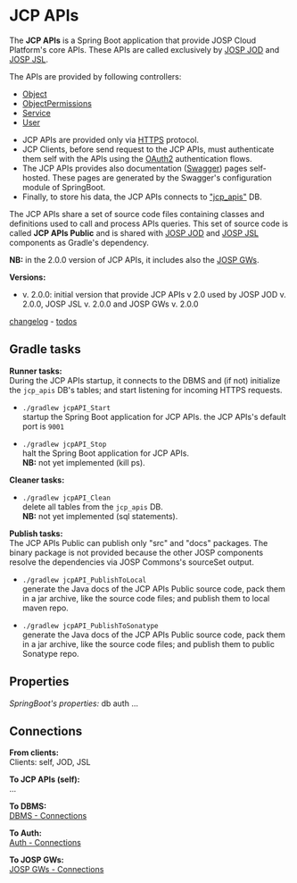 # JCP APIs

The **JCP APIs** is a Spring Boot application that provide JOSP Cloud Platform's
core APIs. These APIs are called exclusively by [JOSP JOD](../jospJOD/README.md)
and [JOSP JSL](../jospJSL/README.md).

The APIs are provided by following controllers:
* [Object](object.md)
* [ObjectPermissions](object_permissions.md)
* [Service](service.md)
* [User](user.md)

- JCP APIs are provided only via [HTTPS](https.md) protocol.
- JCP Clients, before send request to the JCP APIs, must authenticate them self
with the APIs using the [OAuth2](oauth2.md) authentication flows.
- The JCP APIs provides also documentation ([Swagger](swagger.md)) pages self-hosted.
These pages are generated by the Swagger's configuration module of SpringBoot.
- Finally, to store his data, the JCP APIs connects to ["jcp_apis"](db.md) DB.

The JCP APIs share a set of source code files containing classes and definitions
used to call and process APIs queries. This set of source code is called **JCP
APIs Public** and is shared with [JOSP JOD](../jospJOD/README.md) and
[JOSP JSL](../jospJSL/README.md) components as Gradle's dependency.

**NB:** in the 2.0.0 version of JCP APIs, it includes also the [JOSP GWs](../jospGWs/README.md).

**Versions:**<br>
  * v. 2.0.0:
    initial version that provide JCP APIs v 2.0 used by JOSP JOD v. 2.0.0,
    JOSP JSL v. 2.0.0 and JOSP GWs v. 2.0.0

[changelog](CHANGELOG.md) - [todos](TODOS.md)


## Gradle tasks

**Runner tasks:**<br>
  During the JCP APIs startup, it connects to the DBMS and (if not) initialize
  the ```jcp_apis``` DB's tables; and start listening for incoming HTTPS requests.

  * ```./gradlew jcpAPI_Start```<br>
    startup the Spring Boot application for JCP APIs.
    the JCP APIs's default port is ```9001```
    
  * ```./gradlew jcpAPI_Stop```<br>
    halt the Spring Boot application for JCP APIs.<br>
    **NB:** not yet implemented (kill ps).

**Cleaner tasks:**<br>
  * ```./gradlew jcpAPI_Clean```<br>
    delete all tables from the ```jcp_apis``` DB.<br>
    **NB:** not yet implemented (sql statements).

**Publish tasks:**<br>
  The JCP APIs Public can publish only "src" and "docs" packages. The binary
  package is not provided because the other JOSP components resolve the dependencies
  via JOSP Commons's sourceSet output.
   
  * ```./gradlew jcpAPI_PublishToLocal```<br>
    generate the Java docs of the JCP APIs Public source code, pack them in a jar
    archive, like the source code files; and publish them to local maven repo.
   
  * ```./gradlew jcpAPI_PublishToSonatype```<br>
    generate the Java docs of the JCP APIs Public source code, pack them in a jar
    archive, like the source code files; and publish them to public Sonatype repo.


## Properties

*SpringBoot's properties:*
db
auth
...


## Connections

**From clients:**<br>
  Clients: self, JOD, JSL

**To JCP APIs (self):**<br>
  ...

**To DBMS:**<br>
  [DBMS - Connections](../dockers/dbms.md#Connections)

**To Auth:**<br>
  [Auth - Connections](../dockers/auth.md#Connections)

**To JOSP GWs:**<br>
  [JOSP GWs - Connections](../jospGWs/README.md#Connections)